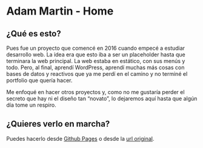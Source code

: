 # Adam Martin - Home

## ¿Qué es esto?

Pues fue un proyecto que comencé en 2016 cuando empecé a estudiar desarrollo web. La idea era que esto iba a ser un placeholder hasta que terminara la web principal. La web estaba en estático, con sus menús y todo. Pero, al final, aprendí WordPress, aprendí muchas más cosas con bases de datos y reactivos que ya me perdí en el camino y no terminé el portfolio que quería hacer.

Me enfoqué en hacer otros proyectos y, como no me gustaría perder el secreto que hay ni el diseño tan “novato”, lo dejaremos aquí hasta que algún día tome un respiro.

## ¿Quieres verlo en marcha?
Puedes hacerlo desde [Github Pages](https://disadamsdsdnts.github.io/) o desde la [url original](https://adammartin.es/).
